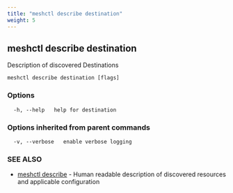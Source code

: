 ```yaml
---
title: "meshctl describe destination"
weight: 5
---
```

## meshctl describe destination

Description of discovered Destinations

```
meshctl describe destination [flags]
```

### Options

```
  -h, --help   help for destination
```

### Options inherited from parent commands

```
  -v, --verbose   enable verbose logging
```

### SEE ALSO

* [meshctl describe](../meshctl_describe)	 - Human readable description of discovered resources and applicable configuration

